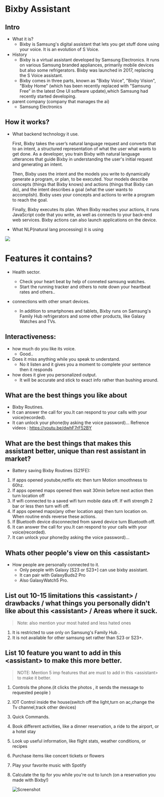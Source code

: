 # Bixby Assistant


## Intro

* What it is?
  - Bixby is Samsung's digital assistant that lets you get stuff done using your voice. It is an evolution of S Voice. 
* History
  - Bixby is a virtual assistant developed by Samsung Electronics. It runs on various Samsung branded appliances, primarily mobile devices but also some refrigerators. Bixby was launched in 2017, replacing the S Voice assistant.
  - Bixby comes in three parts, known as "Bixby Voice", "Bixby Vision", "Bixby Home" (which has been recently replaced with "Samsung Free" in the latest One UI software update),which Samsung had recently started developing.
* parent company (company that manages the ai)
  - Samsung Electronics


## How it works?

* What backend technology it use. 

  First, Bixby takes the user’s natural language request and converts that to an intent, a structured representation of what the user what wants to get done. As a developer, you train Bixby with natural language utterances that guide Bixby in understanding the user's initial request and generating an intent.

  Then, Bixby uses the intent and the models you write to dynamically generate a program, or plan, to be executed. Your models describe concepts (things that Bixby knows) and actions (things that Bixby can do), and the intent describes a goal (what the user wants to accomplish). Bixby uses your concepts and actions to write a program to reach the goal.

  Finally, Bixby executes its plan. When Bixby reaches your actions, it runs JavaScript code that you write, as well as connects to your back-end web services. Bixby actions can also launch applications on the device. 

* What NLP(natural lang processing) it is using 

![](/screenshots/bixbyworkmodel.png)

# Features it contains?

* Health sector.
   - Check your heart beat by help of conneted samsung watches.
   - Start the running tracker and others to note down your heartbeat rates and others.. 

* connections with other smart devices.

  - In addition to smartphones and tablets, Bixby runs on Samsung's Family Hub refrigerators and some other products, like Galaxy Watches and TVs.



## Interactiveness:

* how much do you like its voice.
  * Good..
* Does it miss anything while you speak to understand.
  * No it listen and it gives you a moment to complete your sentence then it responds
* how does it give you personalized output.
  * It will be accurate and stick to exact info rather than bushing around.
## What are the best things you like about <your assistant>

* Bixby Routines.
* It can answer the call for you.It can respond to your calls with your voice(recorded).
* It can unlock your phone(by asking the voice password)...
 Refrence videos : https://youtu.be/dwhF7rF52BY

## What are the best things that makes this assistant better, unique than rest assistant in market?

 - Battery saving Bixby Routines (S21FE):
1. If apps opened youtube,netflix etc then turn Motion smoothness to 60hz.
2. If apps opened maps opened then wait 30min before next action then turn location off
3. If wifi connected to a saved wifi turn mobile data off. If wifi strength 2 bar or less then turn wifi off.
4. If apps opened maps(any other location app) then turn location on. When routine ends reverse these actions.
5. If Bluetooth device disconnected from saved device turn Bluetooth off.
6. It can answer the call for you.It can respond to your calls with your voice(recorded).
7. It can unlock your phone(by asking the voice password)... 





## Whats other people's view on this \<assistant>

* How people are personally connected to it.
  - Only people with Galaxy [S23 or S23+] can use bixby assistant.
  - It can pair with GalaxyBuds2 Pro
  - Also  GalaxyWatch5 Pro.

## List out 10-15 limitations this \<assistant> / drawbacks / what things you personally didn't like about this \<assistant> / Areas where it suck.

> Note: also mention your most hated and less hated ones


1. It is restricted to use only on Samsung's Family Hub .
2. It is not available for other samsung set rather than S23 or S23+.


## List 10 feature you want to add in this \<assistant> to make this more better.
> NOTE: Mention 5 imp features that are must to add in this \<assistant> to make it better.

1. Controls the phone.(it clicks the photos , it sends the message to requested people )
2. IOT Control inside the house(switch off the light,turn on ac,change the Tv channel,track other devices)
3. Quick Commands.
4. Book different activities, like a dinner reservation, a ride to the airport, or a hotel stay
5. Look up useful information, like flight stats, weather conditions, or recipes
6. Purchase items like concert tickets or flowers
7. Play your favorite music with Spotify
8.  Calculate the tip for you while you're out to lunch (on a reservation you made with    Bixby!)

     ![Screenshot](/screenshots/Screenshot%202023-08-15%20120815.png)


